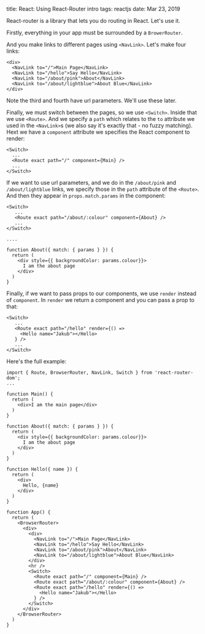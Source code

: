 title: React: Using React-Router intro
tags: reactjs
date: Mar 23, 2019

React-router is a library that lets you do routing in React. Let's use it.

Firstly, everything in your app must be surrounded by a `BrowerRouter`.

And you make links to different pages using `<NavLink>`. Let's make four links:

```
<div>
  <NavLink to="/">Main Page</NavLink>
  <NavLink to="/hello">Say Hello</NavLink>
  <NavLink to="/about/pink">About</NavLink>
  <NavLink to="/about/lightblue">About Blue</NavLink>
</div>
```

Note the third and fourth have url parameters. We'll use these later.

Finally, we must switch between the pages, so we use `<Switch>`. Inside that we use `<Route>`. And we specify a `path` which relates to the `to` attribute we used in the `<NavLink>`s (we also say it's exactly that - no fuzzy matching). Hext we have a `component` attribute we specifies the React component to render:

```
<Switch>
  ...
  <Route exact path="/" component={Main} />
  ...
</Switch>
```

If we want to use url parameters, and we do in the `/about/pink` and `/about/lightblue` links, we specify those in the `path` attribute of the `<Route>`. And then they appear in `props.match.params` in the component:

```
<Switch>
   ...
   <Route exact path="/about/:colour" component={About} />
   ...
</Switch>

....

function About({ match: { params } }) {
  return (
    <div style={{ backgroundColor: params.colour}}>
      I am the about page
    </div>
  )
}

```

Finally, if we want to pass props to our components, we use `render` instead of `component`. In `render` we return a component and you can pass a prop to that:

```
<Switch>
   ...
   <Route exact path="/hello" render={() => 
     <Hello name="Jakub"></Hello>
   } />
   ...
</Switch>

```

Here's the full example:


```
import { Route, BrowserRouter, NavLink, Switch } from 'react-router-dom';
...

function Main() {
  return (
    <div>I am the main page</div>
  )
}

function About({ match: { params } }) {
  return (
    <div style={{ backgroundColor: params.colour}}>
      I am the about page
    </div>
  )
}

function Hello({ name }) {
  return (
    <div>
      Hello, {name}
    </div>
  )
}

function App() {
  return (
    <BrowserRouter>
      <div>
        <div>
          <NavLink to="/">Main Page</NavLink>
          <NavLink to="/hello">Say Hello</NavLink>
          <NavLink to="/about/pink">About</NavLink>
          <NavLink to="/about/lightblue">About Blue</NavLink>
        </div>
        <hr />
        <Switch>
          <Route exact path="/" component={Main} />
          <Route exact path="/about/:colour" component={About} />
          <Route exact path="/hello" render={() => 
            <Hello name="Jakub"></Hello>
          } />
        </Switch>
      </div>
    </BrowserRouter>
  )
}

```


